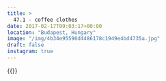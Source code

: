 ```yaml
---
title: >
  47.1 - coffee clothes
date: 2017-02-17T09:03:17+00:00
location: "Budapest, Hungary"
image: "/img/4b34e95596d4486178c1949e4bd4735a.jpg"
draft: false
instagram: true
---
```


{{<photo src="/img/4b34e95596d4486178c1949e4bd4735a.jpg">}}
